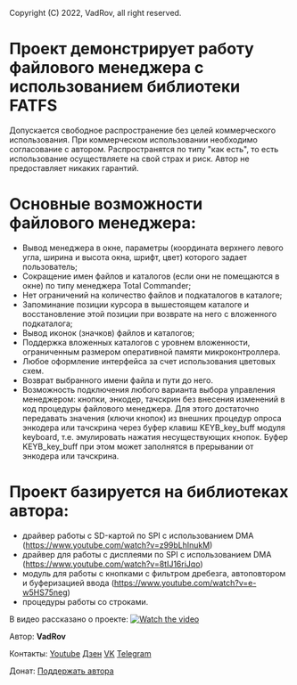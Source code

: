 Copyright (C) 2022, VadRov, all right reserved.

# Проект демонстрирует работу файлового менеджера с использованием библиотеки FATFS

Допускается свободное распространение без целей коммерческого использования.
При коммерческом использовании необходимо согласование с автором.
Распространятся по типу "как есть", то есть использование осуществляете на свой страх и риск.
Автор не предоставляет никаких гарантий.

# Основные возможности файлового менеджера:
- Вывод менеджера в окне, параметры (координата верхнего левого угла, ширина и высота окна, шрифт, цвет) которого задает пользователь;
- Сокращение имен файлов и каталогов (если они не помещаются в окне) по типу менеджера Total Commander;
- Нет ограничений на количество файлов и подкаталогов в каталоге;
- Запоминание позиции курсора в вышестоящем каталоге и восстановление этой позиции при возврате на него с вложенного подкаталога;
- Вывод иконок (значков) файлов и каталогов;
- Поддержка вложенных каталогов с уровнем вложенности, ограниченным размером оперативной памяти микроконтроллера.
- Любое оформление интерфейса за счет использования цветовых схем.
- Возврат выбранного имени файла и пути до него.
- Возможность подключения любого варианта выбора управления менеджером: кнопки, энкодер, тачскрин без внесения изменений в код процедуры файлового менеджера. Для этого достаточно передавать значения (ключи кнопок) из внешних процедур опроса энкодера или тачскрина через буфер клавиш KEYB_key_buff модуля keyboard, т.е. эмулировать нажатия несуществующих кнопок. Буфер KEYB_key_buff при этом может заполнятся в  прерывании от энкодера или тачскрина.

# Проект базируется на библиотеках автора:
- драйвер работы с SD-картой по SPI c использованием DMA (https://www.youtube.com/watch?v=z99bLhlnukM)
- драйвер для работы с дисплеями по SPI с использованием DMA (https://www.youtube.com/watch?v=8tIJ16riJqo)
- модуль для работы с кнопками с фильтром дребезга, автоповтором и буферизацией ввода (https://www.youtube.com/watch?v=e-w5HS75neg)
- процедуры работы со строками.

В видео рассказано о проекте:
 [![Watch the video](https://img.youtube.com/vi/4c_PwnasQvs/maxresdefault.jpg)](https://youtu.be/4c_PwnasQvs)

Автор: **VadRov**

Контакты: [Youtube](https://www.youtube.com/@VadRov) [Дзен](https://dzenx.ru/vadrov) [VK](https://vk.com/vadrov) [Telegram](https://t.me/vadrov_channel)

Донат: [Поддержать автора](https://yoomoney.ru/to/4100117522443917)
